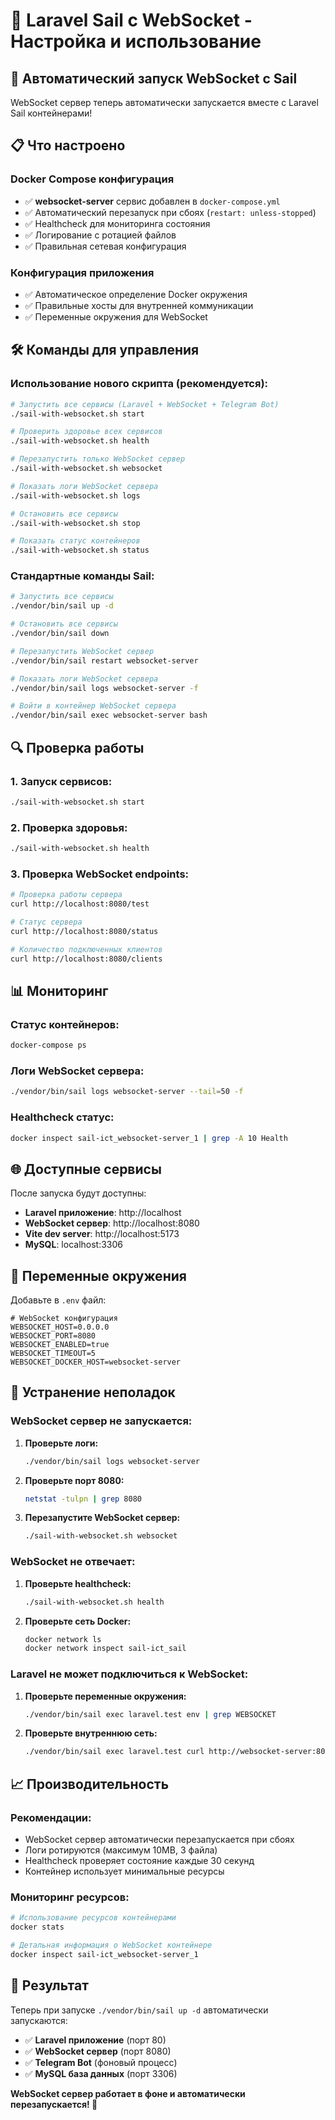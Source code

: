 # 🐳 Laravel Sail с WebSocket - Настройка и использование

## 🚀 Автоматический запуск WebSocket с Sail

WebSocket сервер теперь автоматически запускается вместе с Laravel Sail контейнерами!

## 📋 Что настроено

### Docker Compose конфигурация
- ✅ **websocket-server** сервис добавлен в `docker-compose.yml`
- ✅ Автоматический перезапуск при сбоях (`restart: unless-stopped`)
- ✅ Healthcheck для мониторинга состояния
- ✅ Логирование с ротацией файлов
- ✅ Правильная сетевая конфигурация

### Конфигурация приложения
- ✅ Автоматическое определение Docker окружения
- ✅ Правильные хосты для внутренней коммуникации
- ✅ Переменные окружения для WebSocket

## 🛠️ Команды для управления

### Использование нового скрипта (рекомендуется):

```bash
# Запустить все сервисы (Laravel + WebSocket + Telegram Bot)
./sail-with-websocket.sh start

# Проверить здоровье всех сервисов
./sail-with-websocket.sh health

# Перезапустить только WebSocket сервер
./sail-with-websocket.sh websocket

# Показать логи WebSocket сервера
./sail-with-websocket.sh logs

# Остановить все сервисы
./sail-with-websocket.sh stop

# Показать статус контейнеров
./sail-with-websocket.sh status
```

### Стандартные команды Sail:

```bash
# Запустить все сервисы
./vendor/bin/sail up -d

# Остановить все сервисы
./vendor/bin/sail down

# Перезапустить WebSocket сервер
./vendor/bin/sail restart websocket-server

# Показать логи WebSocket сервера
./vendor/bin/sail logs websocket-server -f

# Войти в контейнер WebSocket сервера
./vendor/bin/sail exec websocket-server bash
```

## 🔍 Проверка работы

### 1. Запуск сервисов:
```bash
./sail-with-websocket.sh start
```

### 2. Проверка здоровья:
```bash
./sail-with-websocket.sh health
```

### 3. Проверка WebSocket endpoints:
```bash
# Проверка работы сервера
curl http://localhost:8080/test

# Статус сервера
curl http://localhost:8080/status

# Количество подключенных клиентов
curl http://localhost:8080/clients
```

## 📊 Мониторинг

### Статус контейнеров:
```bash
docker-compose ps
```

### Логи WebSocket сервера:
```bash
./vendor/bin/sail logs websocket-server --tail=50 -f
```

### Healthcheck статус:
```bash
docker inspect sail-ict_websocket-server_1 | grep -A 10 Health
```

## 🌐 Доступные сервисы

После запуска будут доступны:

- **Laravel приложение**: http://localhost
- **WebSocket сервер**: http://localhost:8080
- **Vite dev server**: http://localhost:5173
- **MySQL**: localhost:3306

## 🔧 Переменные окружения

Добавьте в `.env` файл:

```env
# WebSocket конфигурация
WEBSOCKET_HOST=0.0.0.0
WEBSOCKET_PORT=8080
WEBSOCKET_ENABLED=true
WEBSOCKET_TIMEOUT=5
WEBSOCKET_DOCKER_HOST=websocket-server
```

## 🚨 Устранение неполадок

### WebSocket сервер не запускается:

1. **Проверьте логи:**
   ```bash
   ./vendor/bin/sail logs websocket-server
   ```

2. **Проверьте порт 8080:**
   ```bash
   netstat -tulpn | grep 8080
   ```

3. **Перезапустите WebSocket сервер:**
   ```bash
   ./sail-with-websocket.sh websocket
   ```

### WebSocket не отвечает:

1. **Проверьте healthcheck:**
   ```bash
   ./sail-with-websocket.sh health
   ```

2. **Проверьте сеть Docker:**
   ```bash
   docker network ls
   docker network inspect sail-ict_sail
   ```

### Laravel не может подключиться к WebSocket:

1. **Проверьте переменные окружения:**
   ```bash
   ./vendor/bin/sail exec laravel.test env | grep WEBSOCKET
   ```

2. **Проверьте внутреннюю сеть:**
   ```bash
   ./vendor/bin/sail exec laravel.test curl http://websocket-server:8080/test
   ```

## 📈 Производительность

### Рекомендации:

- WebSocket сервер автоматически перезапускается при сбоях
- Логи ротируются (максимум 10MB, 3 файла)
- Healthcheck проверяет состояние каждые 30 секунд
- Контейнер использует минимальные ресурсы

### Мониторинг ресурсов:

```bash
# Использование ресурсов контейнерами
docker stats

# Детальная информация о WebSocket контейнере
docker inspect sail-ict_websocket-server_1
```

## 🎯 Результат

Теперь при запуске `./vendor/bin/sail up -d` автоматически запускаются:

- ✅ **Laravel приложение** (порт 80)
- ✅ **WebSocket сервер** (порт 8080) 
- ✅ **Telegram Bot** (фоновый процесс)
- ✅ **MySQL база данных** (порт 3306)

**WebSocket сервер работает в фоне и автоматически перезапускается! 🚀**
